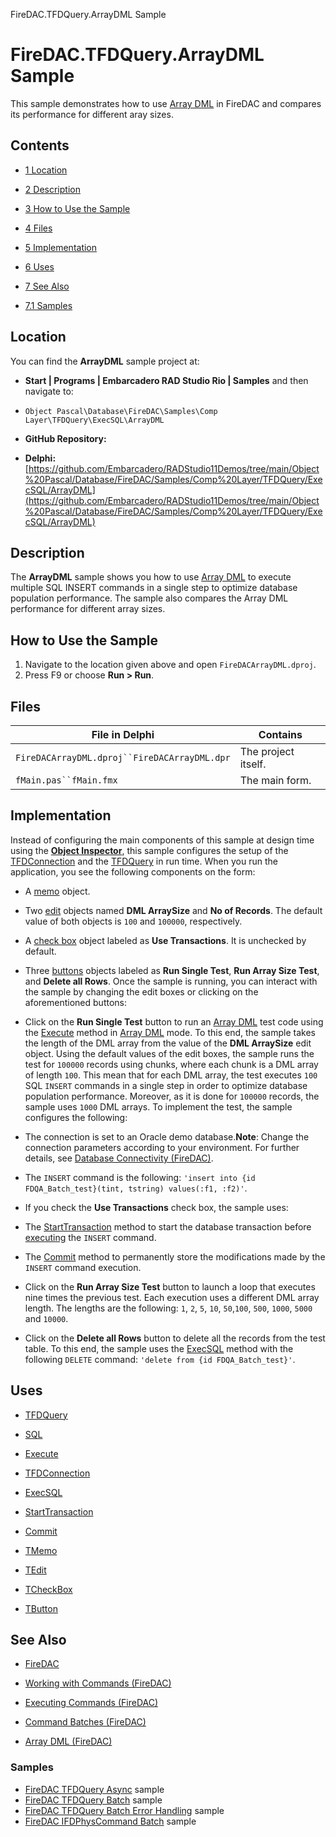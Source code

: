 FireDAC.TFDQuery.ArrayDML Sample[]()
# FireDAC.TFDQuery.ArrayDML Sample 


This sample demonstrates how to use [Array DML](http://docwiki.embarcadero.com/RADStudio/en/Array_DML_(FireDAC)) in FireDAC and compares its performance for different aray sizes.
## Contents



* [1 Location](#Location)
* [2 Description](#Description)
* [3 How to Use the Sample](#How_to_Use_the_Sample)
* [4 Files](#Files)
* [5 Implementation](#Implementation)
* [6 Uses](#Uses)
* [7 See Also](#See_Also)

* [7.1 Samples](#Samples)


## Location 

You can find the **ArrayDML** sample project at:
* **Start | Programs | Embarcadero RAD Studio Rio | Samples** and then navigate to:

* `Object Pascal\Database\FireDAC\Samples\Comp Layer\TFDQuery\ExecSQL\ArrayDML`

* **GitHub Repository:**

* **Delphi:**[https://github.com/Embarcadero/RADStudio11Demos/tree/main/Object%20Pascal/Database/FireDAC/Samples/Comp%20Layer/TFDQuery/ExecSQL/ArrayDML](https://github.com/Embarcadero/RADStudio11Demos/tree/main/Object%20Pascal/Database/FireDAC/Samples/Comp%20Layer/TFDQuery/ExecSQL/ArrayDML)

## Description 

The **ArrayDML** sample shows you how to use [Array DML](http://docwiki.embarcadero.com/RADStudio/en/Array_DML_(FireDAC)) to execute multiple SQL INSERT commands in a single step to optimize database population performance. The sample also compares the Array DML performance for different array sizes.
## How to Use the Sample 


1.  Navigate to the location given above and open `FireDACArrayDML.dproj`.
2.  Press F9 or choose **Run > Run**.

## Files 



| File in Delphi                               | Contains            |
| -------------------------------------------- | ------------------- |
| `FireDACArrayDML.dproj``FireDACArrayDML.dpr` | The project itself. |
| `fMain.pas``fMain.fmx`                       | The main form.      |


## Implementation 

Instead of configuring the main components of this sample at design time using the **[Object Inspector](http://docwiki.embarcadero.com/RADStudio/en/Object_Inspector)**, this sample configures the setup of the [TFDConnection](http://docwiki.embarcadero.com/Libraries/en/FireDAC.Comp.Client.TFDConnection) and the [TFDQuery](http://docwiki.embarcadero.com/Libraries/en/FireDAC.Comp.Client.TFDQuery) in run time. When you run the application, you see the following components on the form:
*  A [memo](http://docwiki.embarcadero.com/Libraries/en/Vcl.StdCtrls.TMemo) object.
*  Two [edit](http://docwiki.embarcadero.com/Libraries/en/Vcl.StdCtrls.TEdit) objects named **DML ArraySize** and **No of Records**. The default value of both objects is `100` and `100000`, respectively.
*  A [check box](http://docwiki.embarcadero.com/Libraries/en/Vcl.StdCtrls.TCheckBox) object labeled as **Use Transactions**. It is unchecked by default.
*  Three [buttons](http://docwiki.embarcadero.com/Libraries/en/Vcl.StdCtrls.TButton) objects labeled as **Run Single Test**, **Run Array Size Test**, and **Delete all Rows**.
Once the sample is running, you can interact with the sample by changing the edit boxes or clicking on the aforementioned buttons:
*  Click on the **Run Single Test** button to run an [Array DML](http://docwiki.embarcadero.com/RADStudio/en/Array_DML_(FireDAC)) test code using the [Execute](http://docwiki.embarcadero.com/Libraries/en/FireDAC.Comp.DataSet.TFDDataSet.Execute) method in [Array DML](http://docwiki.embarcadero.com/RADStudio/en/Array_DML_(FireDAC)) mode. To this end, the sample takes the length of the DML array from the value of the **DML ArraySize** edit object. Using the default values of the edit boxes, the sample runs the test for `100000` records using chunks, where each chunk is a DML array of length `100`. This mean that for each DML array, the test executes `100` SQL `INSERT` commands in a single step in order to optimize database population performance. Moreover, as it is done for `100000` records, the sample uses `1000` DML arrays. To implement the test, the sample configures the following:

*  The connection is set to an Oracle demo database.**Note**: Change the connection parameters according to your environment. For further details, see [Database Connectivity (FireDAC)](http://docwiki.embarcadero.com/RADStudio/en/Database_Connectivity_(FireDAC)).
*  The `INSERT` command is the following: `'insert into {id FDQA_Batch_test}(tint, tstring) values(:f1, :f2)'`.
*  If you check the **Use Transactions** check box, the sample uses:

*  The [StartTransaction](http://docwiki.embarcadero.com/Libraries/en/FireDAC.Comp.Client.TFDCustomConnection.StartTransaction) method to start the database transaction before [executing](http://docwiki.embarcadero.com/Libraries/en/FireDAC.Comp.DataSet.TFDDataSet.Execute) the `INSERT` command.
*  The [Commit](http://docwiki.embarcadero.com/Libraries/en/FireDAC.Comp.Client.TFDCustomConnection.Commit) method to permanently store the modifications made by the `INSERT` command execution.

*  Click on the **Run Array Size Test** button to launch a loop that executes nine times the previous test. Each execution uses a different DML array length. The lengths are the following: `1`, `2`, `5`, `10`, `50`,`100`, `500`, `1000`, `5000` and `10000`.
*  Click on the **Delete all Rows** button to delete all the records from the test table. To this end, the sample uses the [ExecSQL](http://docwiki.embarcadero.com/Libraries/en/FireDAC.Comp.Client.TFDCustomConnection.ExecSQL) method with the following `DELETE` command: `'delete from {id FDQA_Batch_test}'`.

## Uses 


* [TFDQuery](http://docwiki.embarcadero.com/Libraries/en/FireDAC.Comp.Client.TFDQuery)

* [SQL](http://docwiki.embarcadero.com/Libraries/en/FireDAC.Comp.Client.TFDCustomQuery.SQL)
* [Execute](http://docwiki.embarcadero.com/Libraries/en/FireDAC.Comp.DataSet.TFDDataSet.Execute)

* [TFDConnection](http://docwiki.embarcadero.com/Libraries/en/FireDAC.Comp.Client.TFDConnection)

* [ExecSQL](http://docwiki.embarcadero.com/Libraries/en/FireDAC.Comp.Client.TFDCustomConnection.ExecSQL)
* [StartTransaction](http://docwiki.embarcadero.com/Libraries/en/FireDAC.Comp.Client.TFDCustomConnection.StartTransaction)
* [Commit](http://docwiki.embarcadero.com/Libraries/en/FireDAC.Comp.Client.TFDCustomConnection.Commit)

* [TMemo](http://docwiki.embarcadero.com/Libraries/en/Vcl.StdCtrls.TMemo)
* [TEdit](http://docwiki.embarcadero.com/Libraries/en/Vcl.StdCtrls.TEdit)
* [TCheckBox](http://docwiki.embarcadero.com/Libraries/en/Vcl.StdCtrls.TCheckBox)
* [TButton](http://docwiki.embarcadero.com/Libraries/en/Vcl.StdCtrls.TButton)

## See Also 


* [FireDAC](http://docwiki.embarcadero.com/RADStudio/en/FireDAC)
* [Working with Commands (FireDAC)](http://docwiki.embarcadero.com/RADStudio/en/Working_with_Commands_(FireDAC))

* [Executing Commands (FireDAC)](http://docwiki.embarcadero.com/RADStudio/en/Executing_Commands_(FireDAC))
* [Command Batches (FireDAC)](http://docwiki.embarcadero.com/RADStudio/en/Command_Batches_(FireDAC))
* [Array DML (FireDAC)](http://docwiki.embarcadero.com/RADStudio/en/Array_DML_(FireDAC))

### Samples 


* [FireDAC TFDQuery Async](http://docwiki.embarcadero.com/CodeExamples/en/FireDAC.TFDQuery.Async_Sample) sample
* [FireDAC TFDQuery Batch](http://docwiki.embarcadero.com/CodeExamples/en/FireDAC.TFDQuery.Batch_Sample) sample
* [FireDAC TFDQuery Batch Error Handling](http://docwiki.embarcadero.com/CodeExamples/en/FireDAC.TFDQuery.BatchErrorHandling_Sample) sample
* [FireDAC IFDPhysCommand Batch](http://docwiki.embarcadero.com/CodeExamples/en/FireDAC.IFDPhysCommand.Batch_Sample) sample





